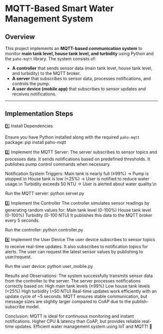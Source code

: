 # MQTT-Based Smart Water Management System

## Overview

This project implements an **MQTT-based communication system** to monitor **main tank level, house tank level, and turbidity** using Python and the `paho-mqtt` library. The system consists of:

- **A controller** that sends sensor data (main tank level, house tank level, and turbidity) to the MQTT broker.
- **A server** that subscribes to sensor data, processes notifications, and controls the pump.
- **A user device (mobile app)** that subscribes to sensor updates and receives notifications.

---

## Implementation Steps

1️⃣ Install Dependencies

Ensure you have Python installed along with the required `paho-mqtt` package:
pip install paho-mqtt

2️⃣ Implement the MQTT Server:
The server subscribes to sensor topics and processes data.
It sends notifications based on predefined thresholds.
It publishes pump control commands when necessary.

Notification System Triggers:
Main tank is nearly full (≥99%) → Pump is stopped.\n
House tank is low (<25%) → User is notified to reduce water usage.\n
Turbidity exceeds 50 NTU → User is alerted about water quality.\n

Run the MQTT server:
python server.py

3️⃣ Implement the Controller
The controller simulates sensor readings by generating random values for:
Main tank level (0-100%)
House tank level (0-100%)
Turbidity (0-100 NTU)
It publishes this data to the MQTT broker every 5 seconds.

Run the controller:
python controller.py

4️⃣ Implement the User Device
The user device subscribes to sensor topics to receive real-time updates.
It also subscribes to notification topics for alerts.
The user can request the latest sensor values by publishing to user/request.

Run the user device:
python user_mobile.py

Results and Observations:
The system successfully transmits sensor data from the controller to the server.
The server processes notifications correctly based on:
High main tank levels (≥99%)
Low house tank levels (<25%)
High turbidity (>50 NTU)
Real-time updates work efficiently with an update cycle of ~5 seconds.
MQTT ensures stable communication, but message sizes are slightly larger compared to CoAP due to the publish-subscribe model.

Conclusion:
MQTT is ideal for continuous monitoring and instant notifications.
Higher CPU & latency than CoAP, but provides reliable real-time updates.
Efficient water management system using IoT and MQTT! 🚀

